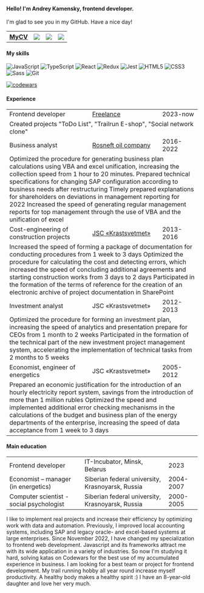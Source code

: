 <h4>Hello! I'm Andrey Kamensky, frontend developer.</h4>
<p>I'm glad to see you in my GitHub. Have a nice day!</p>
<table>
  <tr>
    <th><a href="https://kamensky124.github.io/AkCV/">MyCV</a></th>
    <th><a href="https://www.linkedin.com/in/andrey-kamensky-987883b2/"><img src="https://img.icons8.com/color/1x/linkedin-circled.png"></img></a></th>
    <th><a href="https://t.me/kamensky24"><img src="https://img.icons8.com/color/1x/telegram-app"></img></a></th>
    <th><a href="https://wa.me/89232870027"><img src="https://img.icons8.com/color/1x/apple-phone.png"></img></a></th>
  </tr>
  </table>

<h4>My skills</h4>

![JavaScript](https://img.shields.io/badge/javascript-%23323330.svg?style=for-the-badge&logo=javascript&logoColor=%23F7DF1E)
![TypeScript](https://img.shields.io/badge/typescript-%23007ACC.svg?style=for-the-badge&logo=typescript&logoColor=white)
![React](https://img.shields.io/badge/react-%2320232a.svg?style=for-the-badge&logo=react&logoColor=%2361DAFB)
![Redux](https://img.shields.io/badge/redux-%23593d88.svg?style=for-the-badge&logo=redux&logoColor=white)
![Jest](https://img.shields.io/badge/Jest-C21325.svg?style=for-the-badge&logo=Jest&logoColor=white)
![HTML5](https://img.shields.io/badge/HTML5-E34F26.svg?style=for-the-badge&logo=HTML5&logoColor=white)
![CSS3](https://img.shields.io/badge/CSS3-1572B6.svg?style=for-the-badge&logo=CSS3&logoColor=white)
![Sass](https://img.shields.io/badge/Sass-CC6699.svg?style=for-the-badge&logo=Sass&logoColor=white)
![Git](https://img.shields.io/badge/Git-F05032.svg?style=for-the-badge&logo=Git&logoColor=white)

[![codewars](https://www.codewars.com/users/Kamensky124/badges/small)](https://www.codewars.com/users/Kamensky124) 

<h4>Experience</h4>
<table>
  <tr>
    <td>Frontend developer</td>
    <td><a href="https://www.upwork.com/"> Freelance</a></td>
    <td>2023-now</td>
  </tr>
  <tr>
    <td colspan="3">Created projects "ToDo List", "Trailrun E-shop", "Social network clone"
</td>
   </tr>
  
  <tr>
    <td>Business analyst</td>
    <td><a href="https://www.rosneft.com/"> Rosneft oil company</a></td>
    <td>2016-2022</td>
  </tr>
  <tr>
    <td colspan="3">Optimized the procedure for generating business plan calculations using VBA and excel unification, increasing the collection speed from 1 hour to 20 minutes.
Prepared technical specifications for changing SAP configuration according to business needs after restructuring
Timely prepared explanations for shareholders on deviations in management reporting for 2022
Increased the speed of generating regular management reports for top management through the use of VBA and the unification of excel
</td>
   </tr>
    <tr>
    <td>Cost-engineering of construction projects </td>
    <td><a href="https://www.krastsvetmet.ru/">JSC «Krastsvetmet»</a></td>
      <td>2013-2016</td>
  </tr>
  <tr>
    <td colspan="3">Increased the speed of forming a package of documentation for conducting procedures from 1 week to 3 days
Optimized the procedure for calculating the cost and detecting errors, which increased the speed of concluding additional agreements and starting construction works from 3 days to 2 days
Participated in the formation of the terms of reference for the creation of an electronic archive of project documentation in SharePoint
</td>
   </tr>
      <tr>
    <td>Investment analyst</td>
    <td>JSC «Krastsvetmet»</td>
      <td>2012-2013</td>
  </tr>
  <tr>
    <td colspan="3">Optimized the procedure for forming an investment plan, increasing the speed of analytics and presentation prepare for CEOs from 1 month to 2 weeks
Participated in the formation of the technical part of the new investment project management system, accelerating the implementation of technical tasks from 2 months to 5 weeks
</td>
   </tr>
        <tr>
    <td>Economist, engineer of energetics</td>
    <td>JSC «Krastsvetmet»</td>
      <td>2005-2012</td>
  </tr>
  <tr>
    <td colspan="3">Prepared an economic justification for the introduction of an hourly electricity report system, savings from the introduction of more than 1 million rubles
Optimized the speed and implemented additional error checking mechanisms in the calculations of the budget and business plan of the energy departments of the enterprise, increasing the speed of data acceptance from 1 week to 3 days
</td>
   </tr>
    </table>

<h4>Main education</h4>
<table>
  <tr>
    <td>Frontend developer</td>
    <td>IT-Incubator, Minsk, Belarus</td>
    <td>2023</td>
  </tr>
        <tr>
    <td>Еconomist – manager (in energetics)</td>
          <td>Siberian federal university, Krasnoyarsk, Russia</td>
          <td>2004-2007</td>
  </tr>
    <tr>
      <td>Сomputer scientist - social psychologist</td>
    <td>Siberian federal university, Krasnoyarsk, Russia</td>
      <td>2000-2005</td>
  </tr>
    </table>
    
I like to implement real projects and increase their efficiency by optimizing work with data and automation. Previously, I improved local accounting systems, including SAP and legacy oracle- and excel-based systems at large enterprises.
Since November 2022, I have changed my specialization to frontend web development.
Javascript and its frameworks attract me with its wide application in a variety of industries. So now I'm studying it hard, solving katas on Codewars for the best use of my accumulated experience in business.
I am looking for a best team or project for frontend development.
My trail running hobby all year round increase myself productivity. A healthy body makes a healthy spirit :) 
I have an 8-year-old daughter and love her very much.
